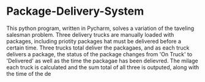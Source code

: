 # Package-Delivery-System

This python program, written in Pycharm, solves a variation of the taveling salesman problem. Three delivery trucks are manually loaded with packages, including priotity packages hat must be delivered before a certain time. Three trucks total deliver the packagaes, and as each truck delivers a package, the status of the package changes from 'On Truck' to 'Delivered' as well as the time the packagae has been delievred. The milage each truck is calculated and the sum total of all three is outputed, along with the time of the de
